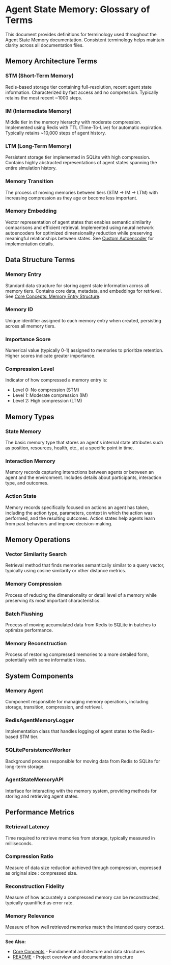 # **Agent State Memory: Glossary of Terms**

This document provides definitions for terminology used throughout the Agent State Memory documentation. Consistent terminology helps maintain clarity across all documentation files.

## **Memory Architecture Terms**

### **STM (Short-Term Memory)**
Redis-based storage tier containing full-resolution, recent agent state information. Characterized by fast access and no compression. Typically retains the most recent ~1000 steps.

### **IM (Intermediate Memory)**
Middle tier in the memory hierarchy with moderate compression. Implemented using Redis with TTL (Time-To-Live) for automatic expiration. Typically retains ~10,000 steps of agent history.

### **LTM (Long-Term Memory)**
Persistent storage tier implemented in SQLite with high compression. Contains highly abstracted representations of agent states spanning the entire simulation history.

### **Memory Transition**
The process of moving memories between tiers (STM → IM → LTM) with increasing compression as they age or become less important.

### **Memory Embedding**
Vector representation of agent states that enables semantic similarity comparisons and efficient retrieval. Implemented using neural network autoencoders for optimized dimensionality reduction while preserving meaningful relationships between states. See [Custom Autoencoder](custom_autoencoder.md) for implementation details.

## **Data Structure Terms**

### **Memory Entry**
Standard data structure for storing agent state information across all memory tiers. Contains core data, metadata, and embeddings for retrieval. See [Core Concepts: Memory Entry Structure](core_concepts.md#3-memory-entry-structure).

### **Memory ID**
Unique identifier assigned to each memory entry when created, persisting across all memory tiers.

### **Importance Score**
Numerical value (typically 0-1) assigned to memories to prioritize retention. Higher scores indicate greater importance.

### **Compression Level**
Indicator of how compressed a memory entry is:
- Level 0: No compression (STM)
- Level 1: Moderate compression (IM)
- Level 2: High compression (LTM)

## **Memory Types**

### **State Memory**
The basic memory type that stores an agent's internal state attributes such as position, resources, health, etc., at a specific point in time.

### **Interaction Memory**
Memory records capturing interactions between agents or between an agent and the environment. Includes details about participants, interaction type, and outcomes.

### **Action State**
Memory records specifically focused on actions an agent has taken, including the action type, parameters, context in which the action was performed, and the resulting outcomes. Action states help agents learn from past behaviors and improve decision-making.

## **Memory Operations**

### **Vector Similarity Search**
Retrieval method that finds memories semantically similar to a query vector, typically using cosine similarity or other distance metrics.

### **Memory Compression**
Process of reducing the dimensionality or detail level of a memory while preserving its most important characteristics.

### **Batch Flushing**
Process of moving accumulated data from Redis to SQLite in batches to optimize performance.

### **Memory Reconstruction**
Process of restoring compressed memories to a more detailed form, potentially with some information loss.

## **System Components**

### **Memory Agent**
Component responsible for managing memory operations, including storage, transition, compression, and retrieval.

### **RedisAgentMemoryLogger**
Implementation class that handles logging of agent states to the Redis-based STM tier.

### **SQLitePersistenceWorker**
Background process responsible for moving data from Redis to SQLite for long-term storage.

### **AgentStateMemoryAPI**
Interface for interacting with the memory system, providing methods for storing and retrieving agent states.

## **Performance Metrics**

### **Retrieval Latency**
Time required to retrieve memories from storage, typically measured in milliseconds.

### **Compression Ratio**
Measure of data size reduction achieved through compression, expressed as original size : compressed size.

### **Reconstruction Fidelity**
Measure of how accurately a compressed memory can be reconstructed, typically quantified as error rate.

### **Memory Relevance**
Measure of how well retrieved memories match the intended query context.

---

**See Also:**
- [Core Concepts](core_concepts.md) - Fundamental architecture and data structures
- [README](README.md) - Project overview and documentation structure 